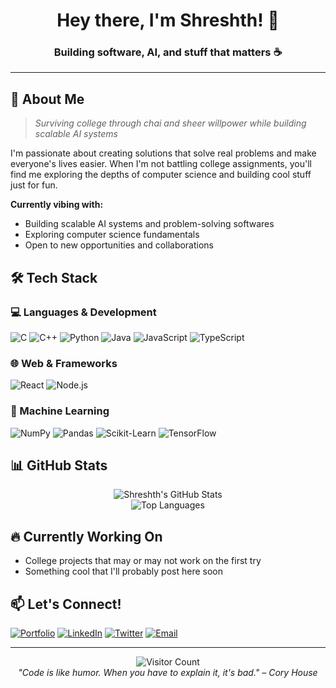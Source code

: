 <h1 align="center">Hey there, I'm Shreshth! 👋</h1>
<h3 align="center">Building software, AI, and stuff that matters ☕</h3>

---

## 🚀 About Me

> *Surviving college through chai and sheer willpower while building scalable AI systems*

I'm passionate about creating solutions that solve real problems and make everyone's lives easier. When I'm not battling college assignments, you'll find me exploring the depths of computer science and building cool stuff just for fun.

**Currently vibing with:**
-  Building scalable AI systems and problem-solving softwares
-  Exploring computer science fundamentals
-  Open to new opportunities and collaborations

## 🛠️ Tech Stack

### 💻 Languages & Development
![C](https://img.shields.io/badge/C-A8B9CC?style=for-the-badge&logo=c&logoColor=black)
![C++](https://img.shields.io/badge/C++-00599C?style=for-the-badge&logo=c%2B%2B&logoColor=white)
![Python](https://img.shields.io/badge/Python-3776AB?style=for-the-badge&logo=python&logoColor=white)
![Java](https://img.shields.io/badge/Java-ED8B00?style=for-the-badge&logo=java&logoColor=white)
![JavaScript](https://img.shields.io/badge/JavaScript-F7DF1E?style=for-the-badge&logo=javascript&logoColor=black)
![TypeScript](https://img.shields.io/badge/TypeScript-3178C6?style=for-the-badge&logo=typescript&logoColor=white)

### 🌐 Web & Frameworks
![React](https://img.shields.io/badge/React-20232A?style=for-the-badge&logo=react&logoColor=61DAFB)
![Node.js](https://img.shields.io/badge/Node.js-339933?style=for-the-badge&logo=nodedotjs&logoColor=white)

### 🤖 Machine Learning
![NumPy](https://img.shields.io/badge/NumPy-013243?style=for-the-badge&logo=numpy&logoColor=white)
![Pandas](https://img.shields.io/badge/Pandas-150458?style=for-the-badge&logo=pandas&logoColor=white)
![Scikit-Learn](https://img.shields.io/badge/Scikit--Learn-F7931E?style=for-the-badge&logo=scikit-learn&logoColor=white)
![TensorFlow](https://img.shields.io/badge/TensorFlow-FF6F00?style=for-the-badge&logo=tensorflow&logoColor=white)

## 📊 GitHub Stats

<p align="center">
  <img src="https://github-readme-stats.vercel.app/api?username=cyberph3onix&show_icons=true&theme=radical" alt="Shreshth's GitHub Stats" />
  <br/>
  <img src="https://github-readme-stats.vercel.app/api/top-langs/?username=cyberph3onix&layout=compact&theme=radical" alt="Top Languages" />
</p>

## 🔥 Currently Working On
- College projects that may or may not work on the first try
- Something cool that I'll probably post here soon

## 📫 Let's Connect!

[![Portfolio](https://img.shields.io/badge/Portfolio-Website-FF7139?style=for-the-badge&logo=firefox&logoColor=white)](https://your-portfolio.com)
[![LinkedIn](https://img.shields.io/badge/LinkedIn-0A66C2?style=for-the-badge&logo=linkedin&logoColor=white)](https://linkedin.com/in/your-profile)
[![Twitter](https://img.shields.io/badge/Twitter-1DA1F2?style=for-the-badge&logo=twitter&logoColor=white)](https://twitter.com/your-handle)
[![Email](https://img.shields.io/badge/Email-D14836?style=for-the-badge&logo=gmail&logoColor=white)](mailto:your-email@domain.com)

---

<p align="center">
  <img src="https://visitor-badge.laobi.icu/badge?page_id=cyberph3onix.cyberph3onix" alt="Visitor Count" />
  <br/>
  <i>"Code is like humor. When you have to explain it, it's bad." – Cory House</i>
  <br/>
</p>
